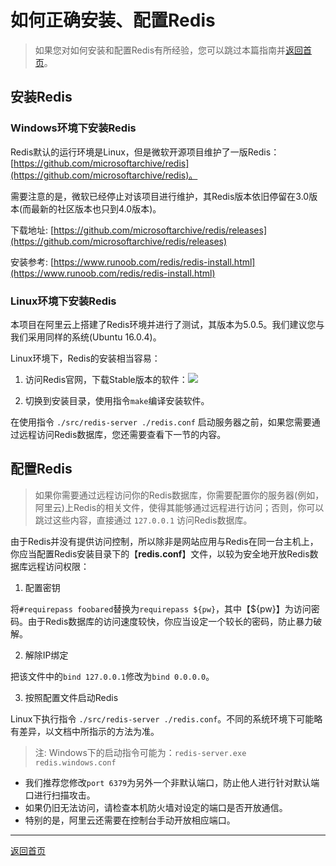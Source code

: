 # 如何正确安装、配置Redis

> 如果您对如何安装和配置Redis有所经验，您可以跳过本篇指南并[返回首页](/README.md)。

## 安装Redis

### Windows环境下安装Redis

Redis默认的运行环境是Linux，但是微软开源项目维护了一版Redis：[https://github.com/microsoftarchive/redis](https://github.com/microsoftarchive/redis)。

需要注意的是，微软已经停止对该项目进行维护，其Redis版本依旧停留在3.0版本(而最新的社区版本也只到4.0版本)。

下载地址: [https://github.com/microsoftarchive/redis/releases](https://github.com/microsoftarchive/redis/releases)

安装参考: [https://www.runoob.com/redis/redis-install.html](https://www.runoob.com/redis/redis-install.html)

### Linux环境下安装Redis

本项目在阿里云上搭建了Redis环境并进行了测试，其版本为5.0.5。我们建议您与我们采用同样的系统(Ubuntu 16.0.4)。

Linux环境下，Redis的安装相当容易：

1. 访问Redis官网，下载Stable版本的软件：[![](https://img.shields.io/badge/Redis_5.0.5-download-red.svg?logo=redis&style=flat)](https://redis.io/download)

2. 切换到安装目录，使用指令`make`编译安装软件。

在使用指令 `./src/redis-server ./redis.conf` 启动服务器之前，如果您需要通过远程访问Redis数据库，您还需要查看下一节的内容。

## 配置Redis

> 如果你需要通过远程访问你的Redis数据库，你需要配置你的服务器(例如，阿里云)上Redis的相关文件，使得其能够通过远程进行访问；否则，你可以跳过这些内容，直接通过 `127.0.0.1` 访问Redis数据库。

由于Redis并没有提供访问控制，所以除非是网站应用与Redis在同一台主机上，你应当配置Redis安装目录下的【**redis.conf**】文件，以较为安全地开放Redis数据库远程访问权限：

1. 配置密钥

将`#requirepass foobared`替换为`requirepass ${pw}`，其中【${pw}】为访问密码。由于Redis数据库的访问速度较快，你应当设定一个较长的密码，防止暴力破解。

2. 解除IP绑定

把该文件中的`bind 127.0.0.1`修改为`bind 0.0.0.0`。

3. 按照配置文件启动Redis

Linux下执行指令 `./src/redis-server ./redis.conf`。不同的系统环境下可能略有差异，以文档中所指示的方法为准。

> 注: Windows下的启动指令可能为：`redis-server.exe redis.windows.conf`

- 我们推荐您修改`port 6379`为另外一个非默认端口，防止他人进行针对默认端口进行扫描攻击。
- 如果仍旧无法访问，请检查本机防火墙对设定的端口是否开放通信。
- 特别的是，阿里云还需要在控制台手动开放相应端口。

---

[返回首页](/README.md)